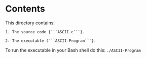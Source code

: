 # Contents

This directory contains:

	1. The source code {```ASCII.c```}.
	
	2. The executable (```ASCII-Program```}.

To run the executable in your Bash shell do this:
	```./ASCII-Program```

